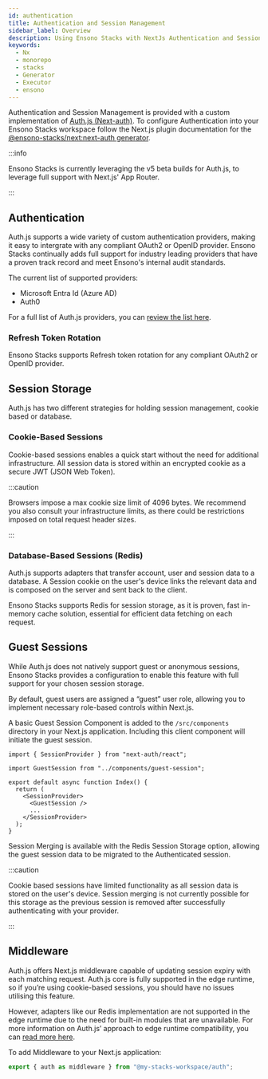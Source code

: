 ```yaml
---
id: authentication
title: Authentication and Session Management
sidebar_label: Overview
description: Using Ensono Stacks with NextJs Authentication and Session Management
keywords:
  - Nx
  - monorepo
  - stacks
  - Generator
  - Executor
  - ensono
---
```


Authentication and Session Management is provided with a custom implementation of [Auth.js (Next-auth)](https://authjs.dev/). To configure Authentication into your Ensono Stacks workspace follow the Next.js plugin documentation for the [@ensono-stacks/next:next-auth generator](/docs/getting_started/next/ensono-stacks-next#ensono-stacks-next-next-auth).

:::info

Ensono Stacks is currently leveraging the v5 beta builds for Auth.js, to leverage full support with Next.js' App Router.

:::

## Authentication

Auth.js supports a wide variety of custom authentication providers, making it easy to intergrate with any compliant OAuth2 or OpenID provider.
Ensono Stacks continually adds full support for industry leading providers that have a proven track record and meet Ensono's internal audit standards.

The current list of supported providers:

- Microsoft Entra Id (Azure AD)
- Auth0

For a full list of Auth.js providers, you can [review the list here](https://authjs.dev/reference/core/providers).

### Refresh Token Rotation

Ensono Stacks supports Refresh token rotation for any compliant OAuth2 or OpenID provider.

## Session Storage

Auth.js has two different strategies for holding session management, cookie based or database.

### Cookie-Based Sessions

Cookie-based sessions enables a quick start without the need for additional infrastructure. All session data is stored within an encrypted cookie as a secure JWT (JSON Web Token).

:::caution

Browsers impose a max cookie size limit of 4096 bytes. We recommend you also consult your infrastructure limits, as there could be restrictions imposed on total request header sizes.

:::

### Database-Based Sessions (Redis)

Auth.js supports adapters that transfer account, user and session data to a database. A Session cookie on the user's device links the relevant data and is composed on the server and sent back to the client.

Ensono Stacks supports Redis for session storage, as it is proven, fast in-memory cache solution, essential for efficient data fetching on each request.

## Guest Sessions

While Auth.js does not natively support guest or anonymous sessions, Ensono Stacks provides a configuration to enable this feature with full support for your chosen session storage.

By default, guest users are assigned a “guest” user role, allowing you to implement necessary role-based controls within Next.js.

A basic Guest Session Component is added to the `/src/components` directory in your Next.js application. Including this client component will initiate the guest session.

```tsx
import { SessionProvider } from "next-auth/react";

import GuestSession from "../components/guest-session";

export default async function Index() {
  return (
    <SessionProvider>
      <GuestSession />
      ...
    </SessionProvider>
  );
}
```

Session Merging is available with the Redis Session Storage option, allowing the guest session data to be migrated to the Authenticated session.

:::caution

Cookie based sessions have limited functionality as all session data is stored on the user's device. Session merging is not currently possible for this storage as the previous session is removed after successfully authenticating with your provider.

:::

## Middleware

Auth.js offers Next.js middleware capable of updating session expiry with each matching request. Auth.js core is fully supported in the edge runtime, so if you’re using cookie-based sessions, you should have no issues utilising this feature.

However, adapters like our Redis implementation are not supported in the edge runtime due to the need for built-in modules that are unavailable. For more information on Auth.js’ approach to edge runtime compatibility, you can [read more here](https://authjs.dev/guides/edge-compatibility).

To add Middleware to your Next.js application:

```ts title=/apps/nextApp/middleware.ts
export { auth as middleware } from "@my-stacks-workspace/auth";
```
